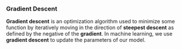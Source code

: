 ### Gradient Descent 



**Gradient descent** is an optimization algorithm used to minimize some function by iteratively moving in the direction of **steepest descent** as defined by the negative of the **gradient**. In machine learning, we use **gradient descent** to update the parameters of our model.